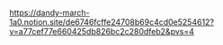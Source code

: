 https://dandy-march-1a0.notion.site/de6746fcffe24708b69c4cd0e5254612?v=a77cef77e660425db826bc2c280dfeb2&pvs=4
